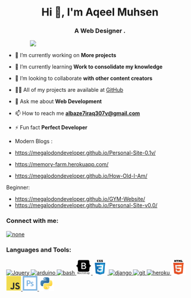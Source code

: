 
<h1 align="center">Hi 👋, I'm Aqeel Muhsen</h1>
<h3 align="center">A Web Designer .</h3>
<img align="right" width="440px" src="https://wallpapercave.com/wp/wp10456013.jpg"
">
 <br>
 
- 🔭 I’m currently working on **More projects**

- 🌱 I’m currently learning **Work to consolidate my knowledge**

- 👯 I’m looking to collaborate **with other content creators**

- 👨‍💻 All of my projects are available at [GitHub](GitHub)

- 💬 Ask me about **Web Development**

- 📫 How to reach me **albaze7iraq307v@gmail.com**

- ⚡ Fun fact **Perfect Developer**
 
 - Modern Blogs :
 - https://megalodondeveloper.github.io/Personal-Site-0.1v/
 - https://memory-farm.herokuapp.com/
 - https://megalodondeveloper.github.io/How-Old-I-Am/
 
 
Beginner:
 - https://megalodondeveloper.github.io/GYM-Website/
 - https://megalodondeveloper.github.io/Personal-Site-v0.0/


<h3 align="left">Connect with me:</h3>
<p align="left">
<a href="https://www.youtube.com/c/none" target="blank"><img align="center" src="https://raw.githubusercontent.com/rahuldkjain/github-profile-readme-generator/master/src/images/icons/Social/youtube.svg" alt="none" height="30" width="40" /></a>
</p>

<h3 align="left">Languages and Tools:</h3>
<p align="left"> <a href="(https://jquery.com/)" target="_blank" rel="noreferrer"> <img src="https://cdn3.iconfinder.com/data/icons/popular-services-brands/512/jquery-512.png" alt="Jquery" width="40" height="40"/><a href="https://www.arduino.cc/" target="_blank" rel="noreferrer"> <img src="https://cdn.worldvectorlogo.com/logos/arduino-1.svg" alt="arduino" width="40" height="40"/> </a> <a href="https://www.gnu.org/software/bash/" target="_blank" rel="noreferrer"> <img src="https://www.vectorlogo.zone/logos/gnu_bash/gnu_bash-icon.svg" alt="bash" width="40" height="40"/> </a> <a href="https://getbootstrap.com" target="_blank" rel="noreferrer"> <img src="https://raw.githubusercontent.com/devicons/devicon/master/icons/bootstrap/bootstrap-plain-wordmark.svg" alt="bootstrap" width="40" height="40"/> </a> <a href="https://www.w3schools.com/css/" target="_blank" rel="noreferrer"> <img src="https://raw.githubusercontent.com/devicons/devicon/master/icons/css3/css3-original-wordmark.svg" alt="css3" width="40" height="40"/> </a> <a href="https://www.djangoproject.com/" target="_blank" rel="noreferrer"> <img src="https://cdn.worldvectorlogo.com/logos/django.svg" alt="django" width="40" height="40"/> </a> <a href="https://git-scm.com/" target="_blank" rel="noreferrer"> <img src="https://www.vectorlogo.zone/logos/git-scm/git-scm-icon.svg" alt="git" width="40" height="40"/> </a> <a href="https://heroku.com" target="_blank" rel="noreferrer"> <img src="https://www.vectorlogo.zone/logos/heroku/heroku-icon.svg" alt="heroku" width="40" height="40"/> </a> <a href="https://www.w3.org/html/" target="_blank" rel="noreferrer"> <img src="https://raw.githubusercontent.com/devicons/devicon/master/icons/html5/html5-original-wordmark.svg" alt="html5" width="40" height="40"/> </a> <a href="https://developer.mozilla.org/en-US/docs/Web/JavaScript" target="_blank" rel="noreferrer"> <img src="https://raw.githubusercontent.com/devicons/devicon/master/icons/javascript/javascript-original.svg" alt="javascript" width="40" height="40"/> </a> <a href="https://www.photoshop.com/en" target="_blank" rel="noreferrer"> <img src="https://raw.githubusercontent.com/devicons/devicon/master/icons/photoshop/photoshop-line.svg" alt="photoshop" width="40" height="40"/> </a> <a href="https://www.python.org" target="_blank" rel="noreferrer"> <img src="https://raw.githubusercontent.com/devicons/devicon/master/icons/python/python-original.svg" alt="python" width="40" height="40"/> </a> </p>

